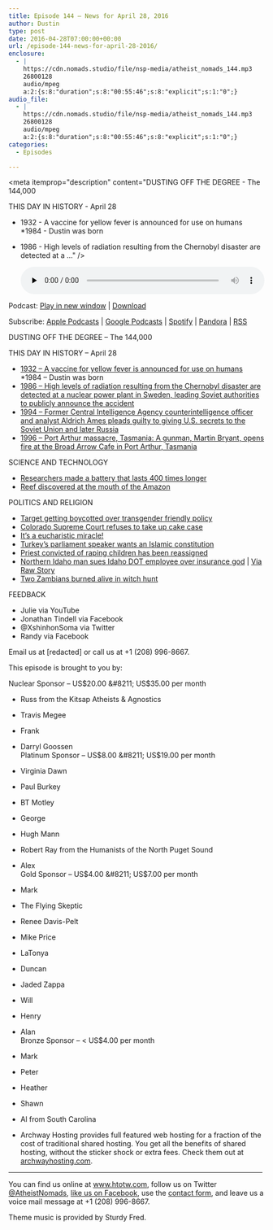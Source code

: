```yaml
---
title: ﻿Episode 144 – News for April 28, 2016
author: Dustin
type: post
date: 2016-04-28T07:00:00+00:00
url: /﻿episode-144-news-for-april-28-2016/
enclosure:
  - |
    https://cdn.nomads.studio/file/nsp-media/atheist_nomads_144.mp3
    26800128
    audio/mpeg
    a:2:{s:8:"duration";s:8:"00:55:46";s:8:"explicit";s:1:"0";}
audio_file:
  - |
    https://cdn.nomads.studio/file/nsp-media/atheist_nomads_144.mp3
    26800128
    audio/mpeg
    a:2:{s:8:"duration";s:8:"00:55:46";s:8:"explicit";s:1:"0";}
categories:
  - Episodes

---
```

<div itemscope itemtype="http://schema.org/AudioObject">
  <meta itemprop="name" content="﻿Episode 144 &#8211; News for April 28, 2016" />
  
  <meta itemprop="uploadDate" content="2016-04-28T01:00:00-06:00" />
  
  <meta itemprop="encodingFormat" content="audio/mpeg" />
  
  <meta itemprop="duration" content="PT55M46S" />
  
  <meta itemprop="description" content="DUSTING OFF THE DEGREE - The 144,000

THIS DAY IN HISTORY - April 28
* 1932 - A vaccine for yellow fever is announced for use on humans
*1984 - Dustin was born
* 1986 - High levels of radiation resulting from the Chernobyl disaster are detected at a ..." />
  
  <meta itemprop="contentUrl" content="https://dts.podtrac.com/redirect.mp3/cdn.nomads.studio/file/nsp-media/atheist_nomads_144.mp3" />
  
  <meta itemprop="contentSize" content="25.6" />
  </p> 
  
  <div class="powerpress_player" id="powerpress_player_8403">
    <audio class="wp-audio-shortcode" id="audio-5090-147" preload="none" style="width: 100%;" controls="controls"><source type="audio/mpeg" src="https://dts.podtrac.com/redirect.mp3/cdn.nomads.studio/file/nsp-media/atheist_nomads_144.mp3?_=147" /><a href="https://dts.podtrac.com/redirect.mp3/cdn.nomads.studio/file/nsp-media/atheist_nomads_144.mp3">https://dts.podtrac.com/redirect.mp3/cdn.nomads.studio/file/nsp-media/atheist_nomads_144.mp3</a></audio>
  </div>
</div>

<p class="powerpress_links powerpress_links_mp3">
  Podcast: <a href="https://dts.podtrac.com/redirect.mp3/cdn.nomads.studio/file/nsp-media/atheist_nomads_144.mp3" class="powerpress_link_pinw" target="_blank" title="Play in new window" onclick="return powerpress_pinw('https://htotw.com/?powerpress_pinw=5090-podcast');" rel="nofollow">Play in new window</a> | <a href="https://dts.podtrac.com/redirect.mp3/cdn.nomads.studio/file/nsp-media/atheist_nomads_144.mp3" class="powerpress_link_d" title="Download" rel="nofollow" download="atheist_nomads_144.mp3">Download</a>
</p>

<p class="powerpress_links powerpress_subscribe_links">
  Subscribe: <a href="https://podcasts.apple.com/us/podcast/humanists-take-on-the-world/id530050098?mt=2&ls=1" class="powerpress_link_subscribe powerpress_link_subscribe_itunes" target="_blank" title="Subscribe on Apple Podcasts" rel="nofollow">Apple Podcasts</a> | <a href="https://www.google.com/podcasts?feed=aHR0cDovL2F0aGVpc3Rub21hZHMubGlic3luLmNvbS9yc3M%3D" class="powerpress_link_subscribe powerpress_link_subscribe_googleplay" target="_blank" title="Subscribe on Google Podcasts" rel="nofollow">Google Podcasts</a> | <a href="https://open.spotify.com/show/3LzK2xZGike6Tc1GEMtMbr?si=LieN9SNuTpq96smuaUsH8A" class="powerpress_link_subscribe powerpress_link_subscribe_spotify" target="_blank" title="Subscribe on Spotify" rel="nofollow">Spotify</a> | <a href="https://www.pandora.com/podcast/atheist-nomads/PC:10122?corr=62071012&part=ug" class="powerpress_link_subscribe powerpress_link_subscribe_pandora" target="_blank" title="Subscribe on Pandora" rel="nofollow">Pandora</a> | <a href="https://htotw.com/feed/podcast/" class="powerpress_link_subscribe powerpress_link_subscribe_rss" target="_blank" title="Subscribe via RSS" rel="nofollow">RSS</a>
</p>

DUSTING OFF THE DEGREE &#8211; The 144,000

THIS DAY IN HISTORY &#8211; April 28  
* <a href="https://en.wikipedia.org/wiki/Yellow_fever" target="_blank" rel="noopener">1932 &#8211; A vaccine for yellow fever is announced for use on humans</a>  
*1984 &#8211; Dustin was born  
* <a href="https://en.wikipedia.org/wiki/Chernobyl_disaster" target="_blank" rel="noopener">1986 &#8211; High levels of radiation resulting from the Chernobyl disaster are detected at a nuclear power plant in Sweden, leading Soviet authorities to publicly announce the accident</a>  
* <a href="https://en.wikipedia.org/wiki/Aldrich_Ames" target="_blank" rel="noopener">1994 &#8211; Former Central Intelligence Agency counterintelligence officer and analyst Aldrich Ames pleads guilty to giving U.S. secrets to the Soviet Union and later Russia</a>  
* <a href="https://en.wikipedia.org/wiki/Port_Arthur_massacre_(Australia)" target="_blank" rel="noopener">1996 &#8211; Port Arthur massacre, Tasmania: A gunman, Martin Bryant, opens fire at the Broad Arrow Cafe in Port Arthur, Tasmania</a>

SCIENCE AND TECHNOLOGY  
* <a href="http://www.popsci.com/researchers-accidentally-make-batteries-last-400-times-longer" target="_blank" rel="noopener">Researchers made a battery that lasts 400 times longer</a>  
* <a href="http://www.latimes.com/science/sciencenow/la-sci-sn-coral-reef-amazon-river-20160422-story.html" target="_blank" rel="noopener">Reef discovered at the mouth of the Amazon</a>

POLITICS AND RELIGION  
* <a href="http://www.usatoday.com/story/money/2016/04/25/conservative-christian-group-boycotting-target-transgender-bathroom-policy/83491396/" target="_blank" rel="noopener">Target getting boycotted over transgender friendly policy</a>  
* <a href="http://bigstory.ap.org/article/bb2f13777d544f448bea486925296cf4/colorado-court-ruling-stands-baker-cant-cite-religion" target="_blank" rel="noopener">Colorado Supreme Court refuses to take up cake case</a>  
* <a href="http://www.ncregister.com/daily-news/polish-eucharistic-miracle-approved-by-bishop-amid-nations-1050th-anniversa/#ixzz46Ho6ojtR" target="_blank" rel="noopener">It’s a eucharistic miracle!</a>  
* <a href="https://www.rt.com/news/340937-turkey-secular-constitution-dropped/" target="_blank" rel="noopener">Turkey’s parliament speaker wants an Islamic constitution</a>  
* <a href="http://www.thedailybeast.com/articles/2016/04/24/the-vatican-just-put-a-convicted-rapist-back-in-a-parish.html" target="_blank" rel="noopener">Priest convicted of raping children has been reassigned</a>  
* <a href="http://www.cdapress.com/news/local_news/article_1dc11a47-6afe-5fe6-b9a9-eb94a480c5d0.html" target="_blank" rel="noopener">Northern Idaho man sues Idaho DOT employee over insurance god</a> | <a href="http://www.rawstory.com/2016/04/religious-man-slaps-dmv-worker-with-6-6m-religious-suit-for-forcing-him-to-submit-to-an-insurance-god/" target="_blank" rel="noopener">Via Raw Story</a>  
* <a href="http://foreignpolicy.com/2016/04/20/after-mysterious-ritual-killings-two-zambians-burned-alive-in-witch-hunt/" target="_blank" rel="noopener">Two Zambians burned alive in witch hunt</a>

FEEDBACK

* Julie via YouTube  
* Jonathan Tindell via Facebook  
* @XshinhonSoma via Twitter  
* Randy via Facebook

Email us at [redacted] or call us at +1 (208) 996-8667.

This episode is brought to you by:

Nuclear Sponsor &#8211; US$20.00 &#8211; US$35.00 per month  
* Russ from the Kitsap Atheists & Agnostics  
* Travis Megee  
* Frank  
* Darryl Goossen  
Platinum Sponsor &#8211; US$8.00 &#8211; US$19.00 per month  
* Virginia Dawn  
* Paul Burkey  
* BT Motley  
* George  
* Hugh Mann  
* Robert Ray from the Humanists of the North Puget Sound  
* Alex  
Gold Sponsor &#8211; US$4.00 &#8211; US$7.00 per month  
* Mark  
* The Flying Skeptic  
* Renee Davis-Pelt  
* Mike Price  
* LaTonya  
* Duncan  
* Jaded Zappa  
* Will  
* Henry  
* Alan  
Bronze Sponsor &#8211; < US$4.00 per month  
* Mark  
* Peter  
* Heather  
* Shawn  
* Al from South Carolina

* Archway Hosting provides full featured web hosting for a fraction of the cost of traditional shared hosting. You get all the benefits of shared hosting, without the sticker shock or extra fees. Check them out at <a href="http://archwayhosting.com/" target="_blank" rel="noopener">archwayhosting.com</a>.

<hr width="500" />

You can find us online at <a href="https://www.htotw.com/" target="_blank" rel="noopener">www.htotw.com</a>, follow us on Twitter <a href="https://htotw.com/twitter" target="_blank" rel="noopener">@AtheistNomads</a>, <a href="https://htotw.com/facebook" target="_blank" rel="noopener">like us on Facebook</a>, use the [contact form](https://htotw.com/contact), and leave us a voice mail message at +1 (208) 996-8667.

Theme music is provided by Sturdy Fred.